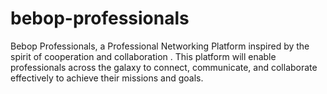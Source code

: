 # bebop-professionals
Bebop Professionals, a Professional Networking Platform inspired by the spirit of cooperation and collaboration . This platform will enable professionals across the galaxy to connect, communicate, and collaborate effectively to achieve their missions and goals. 
